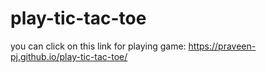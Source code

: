 # play-tic-tac-toe

you can click on this link for playing game: https://praveen-pj.github.io/play-tic-tac-toe/
